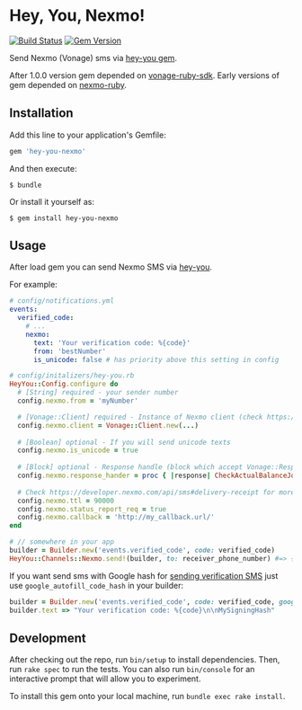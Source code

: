 # Hey, You, Nexmo!
[![Build Status](https://travis-ci.com/QNester/hey-you-nexmo.svg?branch=master)](https://travis-ci.com/QNester/hey-you-nexmo#)
[![Gem Version](https://badge.fury.io/rb/hey-you-nexmo.svg)](https://badge.fury.io/rb/hey-you-nexmo)

Send Nexmo (Vonage) sms via [hey-you gem](https://github.com/QNester/hey-you).

After 1.0.0 version gem depended on [vonage-ruby-sdk](https://github.com/Vonage/vonage-ruby-sdk).
Early versions of gem depended on [nexmo-ruby](https://github.com/Nexmo/nexmo-ruby).


## Installation

Add this line to your application's Gemfile:

```ruby
gem 'hey-you-nexmo'
```

And then execute:

    $ bundle

Or install it yourself as:

    $ gem install hey-you-nexmo

## Usage

After load gem you can send Nexmo SMS via [hey-you](https://github.com/QNester/hey-you).

For example:
```yaml
# config/notifications.yml
events:
  verified_code:
    # ...
    nexmo:
      text: 'Your verification code: %{code}'
      from: 'bestNumber'
      is_unicode: false # has priority above this setting in config
```

```ruby
# config/initalizers/hey-you.rb
HeyYou::Config.configure do 
  # [String] required - your sender number 
  config.nexmo.from = 'myNumber'

  # [Vonage::Client] required - Instance of Nexmo client (check https://github.com/Nexmo/nexmo-ruby for more info)
  config.nexmo.client = Vonage::Client.new(...)
  
  # [Boolean] optional - If you will send unicode texts
  config.nexmo.is_unicode = true
  
  # [Block] optional - Response handle (block which accept Vonage::Response object)
  config.nexmo.response_hander = proc { |response| CheckActualBalanceJob.perform_async(response.http_response.body) }
  
  # Check https://developer.nexmo.com/api/sms#delivery-receipt for more info about settings below
  config.nexmo.ttl = 90000
  config.nexmo.status_report_req = true
  config.nexmo.callback = 'http://my_callback.url/'
end
```

```ruby
# // somewhere in your app 
builder = Builder.new('events.verified_code', code: verified_code) 
HeyYou::Channels::Nexmo.send!(builder, to: receiver_phone_number) #=> { success: true }
```

If you want send sms with Google hash for [sending verification SMS](https://developers.google.com/identity/sms-retriever/verify?hl=ru)
just use `google_autofill_code_hash` in your builder:

```ruby
builder = Builder.new('events.verified_code', code: verified_code, google_autofill_code_hash: 'MySigningHash')
builder.text => "Your verification code: %{code}\n\nMySigningHash"
```

## Development

After checking out the repo, run `bin/setup` to install dependencies. Then, run `rake spec` to run the tests. 
You can also run `bin/console` for an interactive prompt that will allow you to experiment.

To install this gem onto your local machine, run `bundle exec rake install`. 
